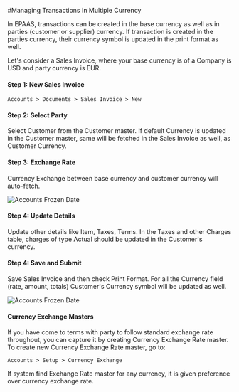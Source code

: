<!-- add-breadcrumbs -->
#Managing Transactions In Multiple Currency

In EPAAS, transactions can be created in the base currency as well as in parties (customer or supplier) currency. If transaction is created in the parties currency, their currency symbol is updated in the print format as well.

Let's consider a Sales Invoice, where your base currency is of a Company is USD and party currency is EUR.

#### Step 1: New Sales Invoice

`Accounts > Documents > Sales Invoice > New`

#### Step 2: Select Party

Select Customer from the Customer master. If default Currency is updated in the Customer master, same will be fetched in the Sales Invoice as well, as Customer Currency.

#### Step 3: Exchange Rate

Currency Exchange between base currency and customer currency will auto-fetch.

<img alt="Accounts Frozen Date" class="screenshot" src="{{docs_base_url}}/assets/img/articles/multiple-currency-1.gif">

#### Step 4: Update Details

Update other details like Item, Taxes, Terms. In the Taxes and other Charges table, charges of type Actual should be updated in the Customer's currency.

#### Step 4: Save and Submit

Save Sales Invoice and then check Print Format. For all the Currency field (rate, amount, totals) Customer's Currency symbol will be updated as well.

<img alt="Accounts Frozen Date" class="screenshot" src="{{docs_base_url}}/assets/img/articles/multiple-currency-2.png">

#### Currency Exchange Masters

If you have come to terms with party to follow standard exchange rate throughout, you can capture it by creating Currency Exchange Rate master. To create new Currency Exchange Rate master, go to:

`Accounts > Setup > Currency Exchange`

 If system find Exchange Rate master for any currency, it is given preference over currency exchange rate.

